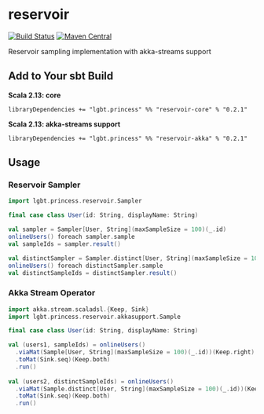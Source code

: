 # reservoir

[![Build Status](https://travis-ci.org/NthPortal/reservoir.svg?branch=master)](https://travis-ci.org/NthPortal/reservoir)
[![Maven Central](https://maven-badges.herokuapp.com/maven-central/lgbt.princess/reservoir-core_2.13/badge.svg)](https://maven-badges.herokuapp.com/maven-central/lgbt.princess/reservoir-core_2.13)

Reservoir sampling implementation with akka-streams support

## Add to Your sbt Build

**Scala 2.13: core**

```sbtshell
libraryDependencies += "lgbt.princess" %% "reservoir-core" % "0.2.1"
```

**Scala 2.13: akka-streams support**

```sbtshell
libraryDependencies += "lgbt.princess" %% "reservoir-akka" % "0.2.1"
```

## Usage

### Reservoir Sampler

```scala
import lgbt.princess.reservoir.Sampler

final case class User(id: String, displayName: String)

val sampler = Sampler[User, String](maxSampleSize = 100)(_.id)
onlineUsers() foreach sampler.sample
val sampleIds = sampler.result()

val distinctSampler = Sampler.distinct[User, String](maxSampleSize = 100)(_.id)
onlineUsers() foreach distinctSampler.sample
val distinctSampleIds = distinctSampler.result()
```

### Akka Stream Operator

```scala
import akka.stream.scaladsl.{Keep, Sink}
import lgbt.princess.reservoir.akkasupport.Sample

final case class User(id: String, displayName: String)

val (users1, sampleIds) = onlineUsers()
  .viaMat(Sample[User, String](maxSampleSize = 100)(_.id))(Keep.right)
  .toMat(Sink.seq)(Keep.both)
  .run()
  
val (users2, distinctSampleIds) = onlineUsers()
  .viaMat(Sample.distinct[User, String](maxSampleSize = 100)(_.id))(Keep.right)
  .toMat(Sink.seq)(Keep.both)
  .run()
```
